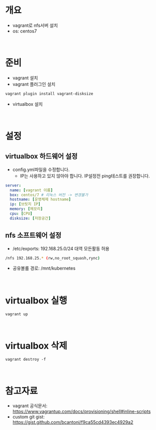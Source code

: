 # 개요
* vagrant로 nfs서버 설치
* os: centos7

<br>

# 준비
* vagrant 설치
* vagrant 플러그인 설치
```sh
vagrant plugin install vagrant-disksize
```
* virtualbox 설치

<br>

# 설정
## virtualbox 하드웨어 설정
* config.yml파일을 수정합니다.
  * IP는 사용하고 있지 않아야 합니다. IP설정전 ping테스트를 권장합니다.

```yml
server:
  name: [vagrant 이름]
  box: centos/7 # 리눅스 버전 -> 변경불가
  hostname: [운영체제 hostname]
  ip: [브릿지 IP]
  memory: [메모리]
  cpu: [CPU]
  disksize: [저장공간]
```

## nfs 소프트웨어 설정
* /etc/exports: 192.168.25.0/24 대역 모든활동 허용
```sh
/nfs 192.168.25.* (rw,no_root_squash,rync)
```
* 공유볼륨 경로: /mnt/kubernetes

<br>

# virtualbox 실행
```
vagrant up
```

<br>

# virtualbox 삭제
```
vagrant destroy -f
```

<br>

# 참고자료
* vagrant 공식문서: https://www.vagrantup.com/docs/provisioning/shell#inline-scripts
* custom git gist: https://gist.github.com/bcantoni/f9ca55cd4393ec4929a2
